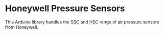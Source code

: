 # Honeywell Pressure Sensors

This Arduino library handles the [SSC][SSC] and [HSC][HSC] range of air pressure sensors from Honeywell.

[HSC]: http://sensing.honeywell.com/honeywell-sensing-and-control-product-search?sid=14B66C012D2F&Ne=3025&N=3728 "Honeywell TruStability™ HSC Series"
[SSC]: http://sensing.honeywell.com/honeywell-sensing-and-control-product-search?sid=14B66C2131E5&Ne=3025&N=3729 "Honeywell TruStability™ SSC Series"
